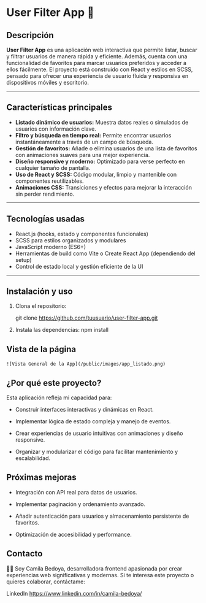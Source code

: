 # User Filter App 🚀

## Descripción

**User Filter App** es una aplicación web interactiva que permite listar, buscar y filtrar usuarios de manera rápida y eficiente. Además, cuenta con una funcionalidad de favoritos para marcar usuarios preferidos y acceder a ellos fácilmente. El proyecto está construido con React y estilos en SCSS, pensado para ofrecer una experiencia de usuario fluida y responsiva en dispositivos móviles y escritorio.

---

## Características principales

- **Listado dinámico de usuarios:** Muestra datos reales o simulados de usuarios con información clave.
- **Filtro y búsqueda en tiempo real:** Permite encontrar usuarios instantáneamente a través de un campo de búsqueda.
- **Gestión de favoritos:** Añade o elimina usuarios de una lista de favoritos con animaciones suaves para una mejor experiencia.
- **Diseño responsive y moderno:** Optimizado para verse perfecto en cualquier tamaño de pantalla.
- **Uso de React y SCSS:** Código modular, limpio y mantenible con componentes reutilizables.
- **Animaciones CSS:** Transiciones y efectos para mejorar la interacción sin perder rendimiento.

---

## Tecnologías usadas

- React.js (hooks, estado y componentes funcionales)
- SCSS para estilos organizados y modulares
- JavaScript moderno (ES6+)
- Herramientas de build como Vite o Create React App (dependiendo del setup)
- Control de estado local y gestión eficiente de la UI

---

## Instalación y uso

1. Clona el repositorio:

   git clone https://github.com/tuusuario/user-filter-app.git

2. Instala las dependencias:
   npm install

## Vista de la página

    ![Vista General de la App](/public/images/app_listado.png)

## ¿Por qué este proyecto?

Esta aplicación refleja mi capacidad para:

- Construir interfaces interactivas y dinámicas en React.

- Implementar lógica de estado compleja y manejo de eventos.

- Crear experiencias de usuario intuitivas con animaciones y diseño responsive.

- Organizar y modularizar el código para facilitar mantenimiento y escalabilidad.

## Próximas mejoras

- Integración con API real para datos de usuarios.

- Implementar paginación y ordenamiento avanzado.

- Añadir autenticación para usuarios y almacenamiento persistente de favoritos.

- Optimización de accesibilidad y performance.

## Contacto

👩‍💻 Soy Camila Bedoya, desarrolladora frontend apasionada por crear experiencias web significativas y modernas.
Si te interesa este proyecto o quieres colaborar, contáctame:

LinkedIn
https://www.linkedin.com/in/camila-bedoya/
